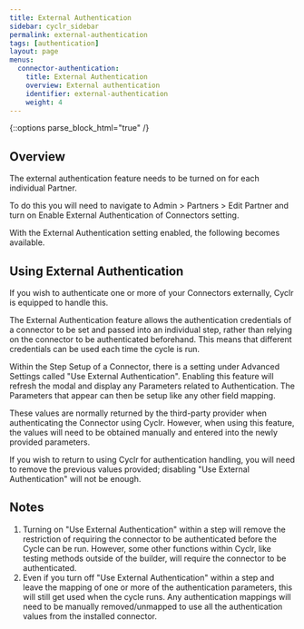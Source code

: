 ```yaml
---
title: External Authentication
sidebar: cyclr_sidebar
permalink: external-authentication
tags: [authentication]
layout: page
menus:
  connector-authentication:
    title: External Authentication
    overview: External authentication
    identifier: external-authentication
    weight: 4
---
```

{::options parse_block_html="true" /}
<section class="card">

## Overview

The external authentication feature needs to be turned on for each individual Partner. 

To do this you will need to navigate to Admin > Partners > Edit Partner and turn on Enable External Authentication of Connectors setting.

With the External Authentication setting enabled, the following becomes available.

</section>
<section class="card">

## Using External Authentication

If you wish to authenticate one or more of your Connectors externally, Cyclr is equipped to handle this.

The External Authentication feature allows the authentication credentials of a connector to be set and passed into an individual step, rather than relying on the connector to be authenticated beforehand. This means that different credentials can be used each time the cycle is run.

Within the Step Setup of a Connector, there is a setting under Advanced Settings called "Use External Authentication". Enabling this feature will refresh the modal and display any Parameters related to Authentication. The Parameters that appear can then be setup like any other field mapping.

These values are normally returned by the third-party provider when authenticating the Connector using Cyclr. However, when using this feature, the values will need to be obtained manually and entered into the newly provided parameters.

If you wish to return to using Cyclr for authentication handling, you will need to remove the previous values provided; disabling "Use External Authentication" will not be enough.

</section>
<section class="card">

## Notes

1. Turning on "Use External Authentication" within a step will remove the restriction of requiring the connector to be authenticated before the Cycle can be run. However, some other functions within Cyclr, like testing methods outside of the builder, will require the connector to be authenticated.
2. Even if you turn off "Use External Authentication" within a step and leave the mapping of one or more of the authentication parameters, this will still get used when the cycle runs. Any authentication mappings will need to be manually removed/unmapped to use all the authentication values from the installed connector.

</section>
